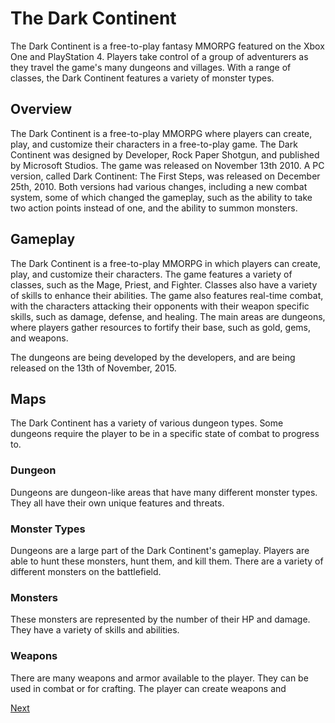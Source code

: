 # The Dark Continent

The Dark Continent is a free-to-play fantasy MMORPG featured on the Xbox One and PlayStation 4. Players take control of a group of adventurers as they travel the game's many dungeons and villages. With a range of classes, the Dark Continent features a variety of monster types.

## Overview

The Dark Continent is a free-to-play MMORPG where players can create, play, and customize their characters in a free-to-play game. The Dark Continent was designed by Developer, Rock Paper Shotgun, and published by Microsoft Studios. The game was released on November 13th 2010. A PC version, called Dark Continent: The First Steps, was released on December 25th, 2010. Both versions had various changes, including a new combat system, some of which changed the gameplay, such as the ability to take two action points instead of one, and the ability to summon monsters.

## Gameplay

The Dark Continent is a free-to-play MMORPG in which players can create, play, and customize their characters. The game features a variety of classes, such as the Mage, Priest, and Fighter. Classes also have a variety of skills to enhance their abilities. The game also features real-time combat, with the characters attacking their opponents with their weapon specific skills, such as damage, defense, and healing. The main areas are dungeons, where players gather resources to fortify their base, such as gold, gems, and weapons.

The dungeons are being developed by the developers, and are being released on the 13th of November, 2015.

## Maps

The Dark Continent has a variety of various dungeon types. Some dungeons require the player to be in a specific state of combat to progress to.

### Dungeon

Dungeons are dungeon-like areas that have many different monster types. They all have their own unique features and threats.

### Monster Types

Dungeons are a large part of the Dark Continent's gameplay. Players are able to hunt these monsters, hunt them, and kill them. There are a variety of different monsters on the battlefield.

### Monsters

These monsters are represented by the number of their HP and damage. They have a variety of skills and abilities.

### Weapons

There are many weapons and armor available to the player. They can be used in combat or for crafting. The player can create weapons and

[Next](386.md)